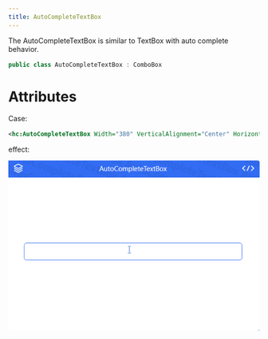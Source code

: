 ```yaml
---
title: AutoCompleteTextBox
---
```



The AutoCompleteTextBox is similar to TextBox with auto complete behavior.

```cs
public class AutoCompleteTextBox : ComboBox
```

# Attributes

Case:
```xml
<hc:AutoCompleteTextBox Width="380" VerticalAlignment="Center" HorizontalAlignment="Center" Margin="32" ItemsSource="{Binding Items}" Text="{Binding SearchText}" DisplayMemberPath="Name"/>
```

effect:

![AutoCompleteTextBox](https://raw.githubusercontent.com/HandyOrg/HandyOrgResource/master/HandyControl/Resources/AutoCompleteTextBox.gif)